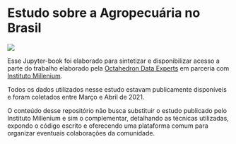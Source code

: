 Estudo sobre a Agropecuária no Brasil
============================

![](https://github.com/odxone/imil_agro_anexo/raw/main/CAPA_AGRO_06.png)

Esse Jupyter-book foi elaborado para sintetizar e disponibilizar acesso a parte do trabalho elaborado pela [Octahedron Data Experts](https://odx.one) em parceria com [Instituto Millenium](https://www.institutomillenium.org.br/).

Todos os dados utilizados nesse estudo estavam publicamente disponíveis e foram coletados entre Março e Abril de 2021.

O conteúdo desse repositório não busca substituir o estudo publicado pelo Instituto Millenium e sim o complementar, detalhando as técnicas utilizadas, expondo o código escrito e oferecendo uma plataforma comum para organizar eventuais colaborações da comunidade. 